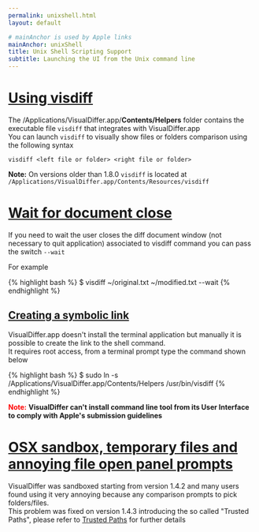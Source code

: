 ```yaml
---
permalink: unixshell.html
layout: default

# mainAnchor is used by Apple links
mainAnchor: unixShell
title: Unix Shell Scripting Support
subtitle: Launching the UI from the Unix command line
---
```


[Using visdiff](#using_visdiff)
=============

The /Applications/VisualDiffer.app/**Contents/Helpers** folder contains the executable file `visdiff` that integrates with VisualDiffer.app  
You can launch `visdiff` to visually show files or folders comparison using the following syntax

	visdiff <left file or folder> <right file or folder>

**Note:** On versions older than 1.8.0  `visdiff` is located at `/Applications/VisualDiffer.app/Contents/Resources/visdiff`

[Wait for document close](#wait_for_document_close)
=======================

If you need to wait the user closes the diff document window (not necessary to quit application) associated to visdiff command you can pass the switch `--wait`

For example

{% highlight bash %}
$ visdiff ~/original.txt ~/modified.txt --wait
{% endhighlight %}


[Creating a symbolic link](#creating_a_symbolic_link)
------------------------

VisualDiffer.app doesn't install the terminal application but manually it is possible to create the link to the shell command.  
It requires root access, from a terminal prompt type the command shown below

{% highlight bash %}
$ sudo ln -s /Applications/VisualDiffer.app/Contents/Helpers /usr/bin/visdiff
{% endhighlight %}

<span style="color:red; font-weight:bold">Note:</span> **VisualDiffer can't install command line tool from its User Interface to comply with Apple's submission guidelines**

[OSX sandbox, temporary files and annoying file open panel prompts](#osx_sandbox_temporary_files_and_annoying_file_open_panel_prompts)
=================================================================

VisualDiffer was sandboxed starting from version 1.4.2 and many users found using it very annoying because any comparison prompts to pick folders/files.  
This problem was fixed on version 1.4.3 introducing the so called "Trusted Paths", please refer to [Trusted Paths](trustedPaths.html) for further details
